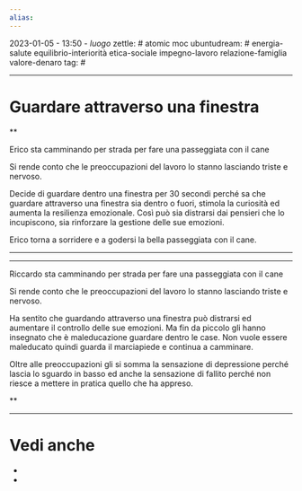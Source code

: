 ```yaml
---
alias: 
---
```

2023-01-05 - 13:50 - *luogo*
zettle: # atomic moc
ubuntudream: # energia-salute equilibrio-interiorità etica-sociale impegno-lavoro relazione-famiglia valore-denaro 
tag: #

---
# Guardare attraverso una finestra


**

Erico sta camminando per strada per fare una passeggiata con il cane

Si rende conto che le preoccupazioni del lavoro lo stanno lasciando triste e nervoso.

Decide di guardare dentro una finestra per 30 secondi perché sa che guardare attraverso una finestra sia dentro o fuori, stimola la curiosità ed aumenta la resilienza emozionale. Così può sia distrarsi dai pensieri che lo incupiscono, sia rinforzare la gestione delle sue emozioni.

Erico torna a sorridere e a godersi la bella passeggiata con il cane.

  

---

---

Riccardo sta camminando per strada per fare una passeggiata con il cane

Si rende conto che le preoccupazioni del lavoro lo stanno lasciando triste e nervoso.

Ha sentito che guardando attraverso una finestra può distrarsi ed aumentare il controllo delle sue emozioni. Ma fin da piccolo gli hanno insegnato che è maleducazione guardare dentro le case. Non vuole essere maleducato quindi guarda il marciapiede e continua a camminare.

Oltre alle preoccupazioni gli si somma la sensazione di depressione perché lascia lo sguardo in basso ed anche la sensazione di fallito perché non riesce a mettere in pratica quello che ha appreso.

  
**


---
# Vedi anche
- 
- 